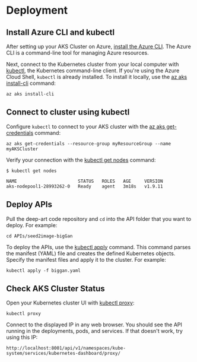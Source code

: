 
# Deployment

## Install Azure CLI and kubectl
After setting up your AKS Cluster on Azure, [install the Azure CLI](https://docs.microsoft.com/en-us/cli/azure/install-azure-cli?view=azure-cli-latest). The Azure CLI is a command-line tool for managing Azure resources. 

Next, connect to the Kubernetes cluster from your local computer with [kubectl](https://kubernetes.io/docs/reference/kubectl/kubectl/), the Kubernetes command-line client. If you're using the Azure Cloud Shell, `kubectl` is already installed. To install it locally, use the [az aks install-cli](https://docs.microsoft.com/cli/azure/aks#az-aks-install-cli) command:
```
az aks install-cli
```

## Connect to cluster using kubectl
Configure `kubectl` to connect to your AKS cluster with the [az aks get-credentials](https://docs.microsoft.com/cli/azure/aks#az-aks-get-credentials) command:
```
az aks get-credentials --resource-group myResourceGroup --name myAKSCluster
```

Verify your connection with the [kubectl get nodes](https://kubernetes.io/docs/reference/generated/kubectl/kubectl-commands#get) command:
```
$ kubectl get nodes

NAME                       STATUS   ROLES   AGE     VERSION
aks-nodepool1-28993262-0   Ready    agent   3m18s   v1.9.11
```

<!-- ## Build API docker images
Pull the deep-art code repository and `cd` into this folder.
```cd APIs``` -->

## Deploy APIs
Pull the deep-art code repository and `cd` into the API folder that you want to deploy. For example:
```
cd APIs/seed2image-bigGan
```

To deploy the APIs, use the [kubectl apply](https://kubernetes.io/docs/reference/generated/kubectl/kubectl-commands#apply) command. This command parses the manifest (YAML) file and creates the defined Kubernetes objects. Specify the manifest files and apply it to the cluster. For example:
```
kubectl apply -f biggan.yaml
```

## Check AKS Cluster Status
Open your Kubernetes cluster UI with [kubectl proxy](https://kubernetes.io/docs/reference/generated/kubectl/kubectl-commands#proxy):
```
kubectl proxy
```
Connect to the displayed IP in any web browser. You should see the API running in the deployments, pods, and services. If that doesn't work, try using this IP:
```
http://localhost:8001/api/v1/namespaces/kube-system/services/kubernetes-dashboard/proxy/
```
